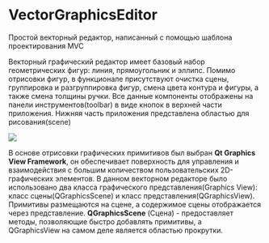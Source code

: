 # VectorGraphicsEditor
Простой векторный редактор, написанный с помощью шаблона проектирования MVC

Векторный графический редактор имеет базовый набор геометрических фигур: линия, прямоугольник и эллипс. Помимо отрисовки фигур, в функционале присутствуют очистка сцены, группировка и разгруппировка фигур, смена цвета контура и фигуры, а также смена толщины ручки. Все данные компоненты отображены на панели инструментов(toolbar) в виде кнопок в верхней части приложения. Нижняя часть приложения представлена областью для рисования(scene)

<div align=”center”><img src=https://i.imgur.com/QzPSx6g.png></div>

В основе отрисовки графических примитивов был выбран **Qt Graphics View Framework**, он обеспечивает поверхность для управления и взаимодействия с большим количеством пользовательских 2D- графических элементов. В данном векторном редакторе было использовано два класса графического представления(Graphics View): класс сцены(QGraphicsScene) и класс представления(QGraphicsView). Примитивы размещаются на сцене, а содержимое сцены отображается через представление. **QGraphicsScene** (Сцена) - предоставляет методы, позволяющие быстро добавлять примитивы, а QGraphicsView на самом деле является областью прокрутки.
